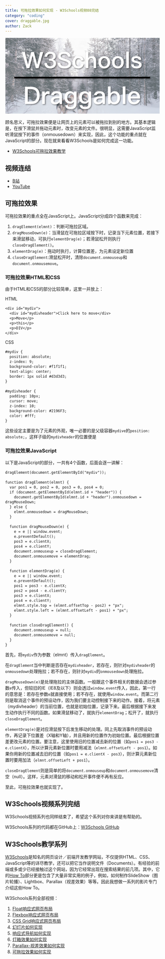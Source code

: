 ```yaml
---
title: 可拖拉效果如何实现 - W3Schools视频08完结
category: "coding"
cover: draggable.jpg
author: Zack
---
```


![可拖拉效果](draggable.jpg)

顾名思义，可拖拉效果便是让网页上的元素可以被拖拉到别的地方。其基本逻辑是，在按下滑鼠并拖动元素时，改变元素的文件。很明显，这需要JavaScript监听滑鼠按下的事件（onmousedown）来实现，因此，这个功能的重点就在JavaScript的部分。现在就来看看W3Schools是如何完成这一功能。

* [W3Schools可拖拉效果教学](https://www.w3schools.com/howto/howto_js_draggable.asp)

## 视频连结

* [B站](https://www.bilibili.com/video/av50303514)
* [YouTube](https://youtu.be/sZ7FVnGgvNc)

## 可拖拉效果

可拖拉效果的重点全在JavaScript上。JavaScript分成四个函数来完成：

1. `dragElement(elmnt)`：判断可拖拉区域。
2. `dragMouseDown(e)`：当滑鼠在可拖拉区域按下时，记录当下元素位置，若接下来滑鼠移动，可执行`elementDrag(e)`；若滑鼠松开则执行`closeDragElement()`。
3. `elementDrag(e)`：拖动时执行，计算位置差，为元素设定新位置
4. `closeDragElement`:滑鼠松开时，清除`document.onmouseup`和`document.onmousemove`。

### 可拖拉效果HTML和CSS

由于HTML和CSS的部分比较简单，这里一并放上：

HTML
```
<div id="mydiv">
  <div id="mydivheader">Click here to move</div>
  <p>Move</p>
  <p>this</p>
  <p>DIV</p>
</div>
```

CSS
```
#mydiv {
  position: absolute;
  z-index: 9;
  background-color: #f1f1f1;
  text-align: center;
  border: 1px solid #d3d3d3;
}

#mydivheader {
  padding: 10px;
  cursor: move;
  z-index: 10;
  background-color: #2196F3;
  color: #fff;
}
```

这些设定主要是为了元素的外观，唯一必要的是父级容器`mydive`的`position: absolute;`，这样子级的`mydivheader`的位置便是

### 可拖拉效果JavaScript

以下是JavaScript的部分，一共有4个函数，后面会逐一讲解：
```
dragElement(document.getElementById("mydiv"));

function dragElement(elmnt) {
  var pos1 = 0, pos2 = 0, pos3 = 0, pos4 = 0;
  if (document.getElementById(elmnt.id + "header")) {
    document.getElementById(elmnt.id + "header").onmousedown = dragMouseDown;
  } else {
    elmnt.onmousedown = dragMouseDown;
  }

  function dragMouseDown(e) {
    e = e || window.event;
    e.preventDefault();
    pos3 = e.clientX;
    pos4 = e.clientY;
    document.onmouseup = closeDragElement;
    document.onmousemove = elementDrag;
  }

  function elementDrag(e) {
    e = e || window.event;
    e.preventDefault();
    pos1 = pos3 - e.clientX;
    pos2 = pos4 - e.clientY;
    pos3 = e.clientX;
    pos4 = e.clientY;
    elmnt.style.top = (elmnt.offsetTop - pos2) + "px";
    elmnt.style.left = (elmnt.offsetLeft - pos1) + "px";
  }

  function closeDragElement() {
    document.onmouseup = null;
    document.onmousemove = null;
  }
}
```

首先，将`mydiv`作为参数（elmnt）传入`dragElement`。

在`dragElement`当中判断是否存在`mydivheader`，若存在，则针对`mydivheader`的`onmousedown`处理拖拉；若不存在，则针对`mydiv`的`onmousedown`处理拖拉。

`dragMouseDown(e)`是处理拖拉的主体函数。一般跟这个事件相关的数据会透过参数`e`传入，但较旧的IE（IE8及以下）则会透过`window.event`传入，因此，第一行的意思是：若存在参数`e`就直接使用；若不存在，就使用`window.event`。而第二行则是取消这个事件的预设动作，因为我们要主动控制接下来的动作。接着，将元素（mydivheader）的当前位置，也就是初始位置，记录下来。最后根据接下来发生动作执行不同的函数。如果滑鼠移动了，就执行`elementDrag`；松开了，就执行`closeDragElement`。

`elementDrag(e)`是对应滑鼠按下后发生移动的处理。同上先取消事件的预设动作，再记录下位置差（X轴和Y轴），并且用新的位置作为初始位置。最后根据位置差更改元素的位置。要注意，这里使用旧的位置减去新的位置（如`pos1 = pos3 - e.clientX`），所以计算元素新位置时要用减法（`elmnt.offsetLeft - pos1`）。如果你用新的位置减去旧的位置（如`pos1 = e.clientX - pos3`），则计算元素新位置时要用加法（`elmnt.offsetLeft + pos1`）。

`closeDragElement`则是简单的将`document.onmouseup`和`document.onmousemove`清空（null）。这样，元素对滑鼠的移动和松开事件便不再有反应。

至此，可拖拉效果也就实现了。

## W3Schools视频系列完结
W3Schools视频系列也同样结束了，希望这个系列对你来讲是有帮助的。

W3Schools系列的代码都在GitHub上：[W3Schools GitHub](https://github.com/ZacharyChim/W3Schools)

## W3Schools教学系列

[W3Schools](https://www.w3schools.com)是知名的网页设计／前端开发教学网站，不仅提供HTML、CSS、JavaScript等的详尽教学，还可以把它当作说明文件（Documents）。有经验的前端或多或少已经接触过这个网站，因为它经常出现在搜索结果的前几项。其中，它的[How To](https://www.w3schools.com/howto/default.asp)部分更是包含了大量非常实用的例子，例如，如何制作SlideShow（图片轮播）、Lightbox、Parallax（视差效果）等等。因此我想做一系列的影片专门介绍这些How To。

W3Schools系列全部视频：

1. [Float响应式网页布局](https://zacklive.com/w3schools-web-layout/)
2. [Flexbox响应式网页布局](https://zacklive.com/w3schools-flex/)
3. [CSS Grid响应式网页布局](https://zacklive.com/w3schools-grid/)
4. [幻灯片如何实现](https://zacklive.com/w3schools-slideshow/)
5. [响应式导航如何实现](https://zacklive.com/w3schools-responsvie-nav/)
6. [灯箱效果如何实现](https://zacklive.com/w3schools-lightbox/)
7. [Parallax-视差效果如何实现](https://zacklive.com/w3schools-parallax/)
8. [可拖拉效果如何实现](https://zacklive.com/w3schools-draggable/)